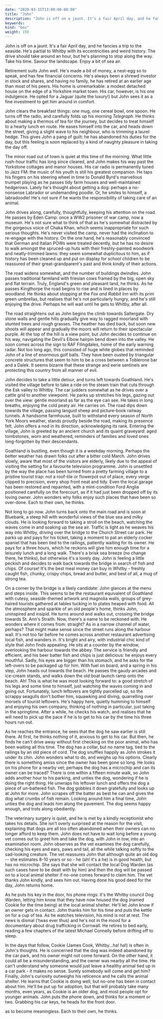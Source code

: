 ```yaml
---
date: "2020-03-15T13:00:00-08:00"
title: "John"
description: "John is off on a jaunt. It’s a fair April day, and he fancies a trip to the seaside."
keywords:
kind: "box"
weight: 150
---
```


John is off on a jaunt. It's a fair April day, and he fancies a trip to the seaside. He's partial to
Whitby with its eccentricities and weird history. The drive should take around an hour, but he's
planning to stop along the way. Take his time. Savour the landscape. Enjoy a bit of sea air.

Retirement suits John well. He's made a bit of money, a nest-egg so to speak, and has few financial
concerns. He's always been a shrewd investor in stock and shares, and having no family, he has
retired at an earlier age than most of his peers. His home is unremarkable: a modest detached house
on the edge of a Yorkshire market town. His car, however, is his one indulgence. He opted for a
Jaguar (quite the luxury!) but John sees it as a fine investment to get him around in comfort.

John clears the breakfast things: one mug, one cereal bowl, one spoon. He turns off the radio, and
carefully folds up his morning *Telegraph*. He thinks about making a thermos of tea for the journey,
but decides to treat himself to a hearty lunch en route. He eases himself into the car, and heads
down the street, giving a slight wave to his neighbour, who is trimming a laurel hedge. This gives
John a pang of guilt: he has abandoned his duties for the day, but this feeling is soon replaced by
a kind of naughty pleasure in taking the day off.

The minor road out of town is quiet at this time of the morning. What little rush-hour traffic has
long since cleared, and John makes his way past the Yorkstone cottages and manor houses. His car
radio is permanently tuned to Jazz FM: the music of his youth is still his greatest companion. He
taps his fingers on his steering wheel in time to Donald Byrd's marvellous trumpet playing as he
passes tidy farm houses and well-maintained hedgerows. Lately he's thought about getting a dog:
perhaps a no-nonsense Labrador or undemanding poodle. Or, he smiles to himself, a labradoodle! He's
not sure if he wants the responsibility of taking care of an animal.

John drives along, carefully, thoughtfully, keeping his attention on the road. He passes by Eden
Camp: once a WW2 prisoner of war camp, now a museum. He's not sure what to think of that as he's
somewhat distracted by the gorgeous voice of Chaka Khan, which seems inappropriate for such serious
thoughts. He's never visited the camp, never had the inclination to re-engage with the history. On
the one hand, he's reasonably convinced that German and Italian POWs were treated decently, but he
has no desire to walk amongst the spruced-up huts with their freshly-painted woodwork and
neatly-trimmed lawns: they seem somewhat duplicitous to him, as if history has been cleaned up and
put on display for school children to be reassured of their great-grandparent's past and think
kindly of their actions.

The road widens somewhat, and the number of buildings dwindles. John passes traditional farmland
with friesian cows framed by the big, open sky and flat terrain. Truly, England's green and pleasant
land, he thinks. As he passes Kingthorpe the road begins to rise and is lined in places by woodland.
He thinks about stopping at the *Fox and Rabbit Inn* with its prim green umbrellas, but realises
that he's not particularly hungry, and he's still enjoying the drive. Perhaps he will wait until he
gets to Whitby, after all.

The road straightens out as John begins the climb towards Saltergate. Dry stone walls and gentle
hills gradually give way to ragged moorland with stunted trees and rough grasses. The heather has
died back, but soon new shoots will appear and gradually the moors will return to their spectacular
purple. At the top of the hill is a view point, but John decides to continue on his way, navigating
the Devil's Elbow hairpin bend down into the valley. He soon comes across the sign to RAF
Filingdales, home of the early warning radar. Not too long ago, this consisted of huge white globes
that reminded John of a line of enormous golf balls. They have been ousted by triangular concrete
structures that seem to him to be a cross between a Toblerone bar and a Dalek. It seems bizarre that
these strange and eerie sentinels are protecting this country from all manner of evil.

John decides to take a little detour, and turns left towards Goathland. He's visited the village
before to take a ride on the steam train that cuts through the Esk valley to Whitby. The car judders
somewhat as he drives over a cattle grid to another viewpoint. He parks up stretches his legs,
gazing out over the view: gentle moorland as far as the eye can see. He takes in long breaths,
enjoying the cold peaty air. He carries on. The road dips down towards the village, passing languid
sheep and picture-book railway tunnels. A handsome farmhouse, built to withstand every season of
North York Moors weather, stands proudly beside the road, making its presence felt. John offers a
nod in its direction, acknowledging its rank. Entering the village, John is greeted by an ancient
church and its quaint graveyard: aged tombstones, worn and weathered, reminders of families and
loved ones long-forgotten by their descendants.

Goathland is bustling, even though it is a weekday morning. Perhaps the better weather has drawn
folks out after a bitter cold March. John drives slowly, aware that most of the visitors are
elderly, likely due to the appeal of visiting the setting for a favourite television programme. John
is unsettled by the way the place has been turned from a pretty farming village to a pristine
tourist trap: not a roof-tile or flowerpot out of place, every verge clipped to precision, every
shop front neat and tidy. Even the local garage has been restored and repainted, with a
mint-condition Ford Anglia positioned carefully on the forecourt, as if it had just been dropped off
by its loving owner. John wonders why folks enjoy such places that have been so over-done. Each to
their own, he thinks.

Not long to go now. John turns back onto the main road and is soon at Bluebank, a steep hill with
wonderful views of the blue sea and milky clouds. He is looking forward to taking a stroll on the
beach, watching the waves come in and soaking up the sea air. Traffic is light as he weaves his way
into Whitby, driving over the bridge to the Church Street car park. He parks up and pays for his
ticket, taking a moment to pat an elderly cocker spaniel that has been tied to the railings,
patiently waiting for its owner. He pays for a three hours, which he reckons will give him enough
time for a leisurely lunch and a long walk. There's a brisk sea breeze (no change there, he thinks),
but otherwise it's a lovely day. John is feeling a little peckish and decides to walk back towards
the bridge in search of fish and chips. Of course! It's the best meal money can buy in Whitby -
freshly caught fish, chunky, crispy chips, bread and butter, and best of all, a mug of strong tea.

On a corner by the bridge is a likely candidate: John glances at the menu and steps inside. This
seems to be the restaurant equivalent of Goathland with cutesy, seaside-themed artwork and magnolia
walls, groups of grey-haired tourists gathered at tables tucking in to plates heaped with food. All
the atmosphere and sparkle of an old people's home, thinks John, uninspired and insipid. He turns
around and walks out, crossing the bridge towards St. Ann's Straith. Now, there's a name to be
reckoned with. He wonders where it comes from: straight? As in a narrow channel of water, perhaps?
That might make sense since the street runs along the harbour wall. It's not too far before he comes
across another restaurant advertising local fish, and wanders in. It's bright and airy, with
industrial chic kind of style that John finds appealing. He sits at a counter by the window,
overlooking the harbour towards the abbey. The service is friendly and efficient, and his beer
batter fish and chips is just delicious: he enjoys every mouthful. Sadly, his eyes are bigger than
his stomach, and he asks for the left-overs to be packaged up for him. With fuel on board, and a
spring in his step, John heads out towards the beach. He passes the gaudy arcades and ice-cream
stands, and walks down the old boat launch ramp onto the beach. Ah! This is what he was most looking
forward to: a good stretch of his legs and some time to himself, just watching the waves coming in
and going out. Fortunately, lunch leftovers are tightly parcelled up, so the scrappy seagulls don't
bother him, squawking and diving, quarrelling over morsels of tourist leftovers. He's happy here,
quietly humming to himself and enjoying his own company, thinking of nothing in particular, just
taking in the springtime. After a while, he checks his watch, and realises that he will need to pick
up the pace if he is to get to his car by the time his three hours run out.

As he reaches the entrance, he sees that the dog he saw earlier is still there. At first, he thinks
nothing of it, anxious to get to his car. But then, he finds he can't drive away without first
checking on the poor animal, who has been waiting all this time. The dog has a collar, but no name
tag, tied to the railings by an old piece of cord. The dog snuffles happily as John strokes it under
its chin. John wonders what to do, and weighs up his options. Clearly there is something amiss since
the owner has been gone so long. He looks on his phone for a nearby vet; perhaps the dog has a
microchip and can its owner can be traced? There is one within a fifteen minute walk, so John adds
another hour to his parking, and unties the dog, wondering if he is doing the right thing. He
unwraps his leftover lunch and offers the dog a piece of un-battered fish. The dog gobbles it down
gratefully and looks up at John for more. John scrapes off the batter as best he can and gives the
dog what crumbs of fish remain. Looking around him a final time, John unties the dog and leads him
along the pavement. The dog seems happy enough, and trots along obediently.

The veterinary surgery is quiet, and he is met by a kindly receptionist who takes his details. She
isn't overly surprised at the reason for the visit, explaining that dogs are all too often abandoned
when their owners can no longer afford to keep them. John does not have to wait long before a young
vet comes out to greet him and take the dog, with John in tow, into an examination room. John
observes as the vet examines the dog carefully, checking his eyes and ears, paws and tail, all the
while talking softly to the sad-looking creature. The vet reassures John that although quite an old
dog -- she estimates 8-10 years or so - he (ah! it\'s a he) is in good health, but has no microchip.
She says that she will contact the local Dog Warden (as such cases have to be dealt with by him) and
then the dog will be passed on to a local animal shelter if no-one comes forward to claim him. The
vet thanks John kindly, and sees him out. Having done his good deed for the day, John returns home.

As he puts his key in the door, his phone rings: it's the Whitby council Dog Warden, letting him
know that they have now housed the dog (named Cookie for the time being) at the local animal
shelter. He'll let John know if an owner gets in contact. John thanks him for his time and puts the
kettle on for a cup of tea. As he watches television, his mind is not at rest. The news is dismal
('twas ever thus) and he's not in the mood for a documentary about drug trafficking in Cornwall. He
retires to bed early, reading a few chapters of the latest Michael Connelly before drifting off to
sleep.

In the days that follow, Cookie (James Cook, Whitby...ha! ha!) is often in John's thoughts. He is
concerned that the dog was indeed abandoned by the car park, and his owner might not come forward.
On the other hand, it could all be a misunderstanding, and the owner was nearby all the time. He
can't understand why someone would just leave a healthy animal tied up in a car park - it makes no
sense. Surely somebody will come and get him? Finally, John's curiosity outweighs his reticence and
he calls the animal shelter. He learns that Cookie is doing well, but no-one has been in contact
about him. He'll be put up for adoption, but that will probably take many months, even years, as
Cookie is an older dog, and most people opt for younger animals. John puts the phone down, and
thinks for a moment or two. Grabbing his car keys, he heads for the front door.

as to become meaningless. Each to their own, he thinks.
